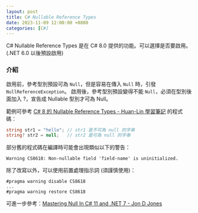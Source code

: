 ```yaml
---
layout: post
title: C# Nullable Reference Types
date: 2023-11-09 12:00:00 +0800
categories: [C#]
---
```


C# Nullable Reference Types 是在 C# 8.0 提供的功能。可以選擇是否要啟用。(.NET 6.0 以後預設啟用)

### 介紹

啟用前，參考型別預設可為 `Null`，但是容易在傳入 `Null` 時，引發 `NullReferenceException`。
啟用後，參考型別預設變得不能 `Null`，必須在型別後面加入 ?，宣告成 Nullable 型別才可為 Null。

範例可參考 [C# 8 的 Nullable Reference Types - Huan-Lin 學習筆記](https://www.huanlintalk.com/2020/03/csharp-8-nullable-reference-types.html) 的程式碼：

```cs
string str1 = "hello"; // str1 是不可為 null 的字串
string? str2 = null;   // str2 是可為 null 的字串
```

部分舊的程式碼在編譯時可能會出現類似以下的警告：

```
Warning CS8618: Non-nullable field 'field-name' is uninitialized.
```

除了改寫以外，可以使用前置處理指示詞 (須謹慎使用)：

```
#pragma warning disable CS8618 
...
#pragma warning restore CS8618
```

可進一步參考：[Mastering Null In C# 11 and .NET 7 - Jon D Jones](https://www.jondjones.com/programming/aspnet-core/fundamentals/mastering-null-in-c-11-and-net-7/)